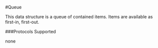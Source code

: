 #Queue

This data structure is a queue of contained items. Items are available as first-in, first-out. 

###Protocols Supported

none